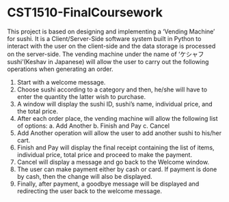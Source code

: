 # CST1510-FinalCoursework
This project is based on designing and implementing a ‘Vending Machine’ for sushi. It is a Client/Server-Side software system built in Python to interact with the user on the client-side and the data storage is processed on the server-side. The vending machine under the name of  ‘ケシャフ sushi’(Keshav in Japanese) will allow the user to carry out the following operations when generating an order.
1)	Start with a welcome message.
2)	Choose sushi according to a category and then, he/she will have to enter the quantity the latter wish to purchase.
3)	A window will display the sushi ID, sushi’s name, individual price, and the total price.
4)	After each order place, the vending machine will allow the following list of options:
a.	Add Another
b.	Finish and Pay
c.	Cancel
5)	Add Another operation will allow the user to add another sushi to his/her cart.
6)	Finish and Pay will display the final receipt containing the list of items, individual price, total price and proceed to make the payment.
7)	Cancel will display a message and go back to the Welcome window.
8)	The user can make payment either by cash or card. If payment is done by cash, then the change will also be displayed.
9)	Finally, after payment, a goodbye message will be displayed and redirecting the user back to the welcome message.
